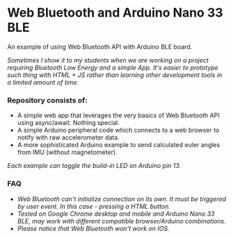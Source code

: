 # Web Bluetooth and Arduino Nano 33 BLE
An example of using Web Bluetooth API with Arduino BLE board.

*Sometimes I show it to my students when we are working on a project requiring Bluetooth Low Energy and a simple App. It's easier to prototype such thing with HTML + JS rather than learning other development tools in a limited amount of time.*


### Repository consists of:
- A simple web app that leverages the very basics of Web Bluetooth API using async/await. Nothing special.
- A simple Arduino peripheral code which connects to a web browser to notify with raw accelerometer data.
- A more sophisticated Arduino example to send calculated euler angles from IMU (without magnetometer).

*Each example can toggle the build-in LED on Arduino pin 13.*

### FAQ
- *Web Bluetooth can't initialize connection on its own. It must be triggered by user event. In this case - pressing a HTML button.*
- *Tested on Google Chrome desktop and mobile and Arduino Nano 33 BLE, may work with different compatible browser/Arduino combinations.*
- *Please notice that Web Bluetooth won't work on IOS.*
